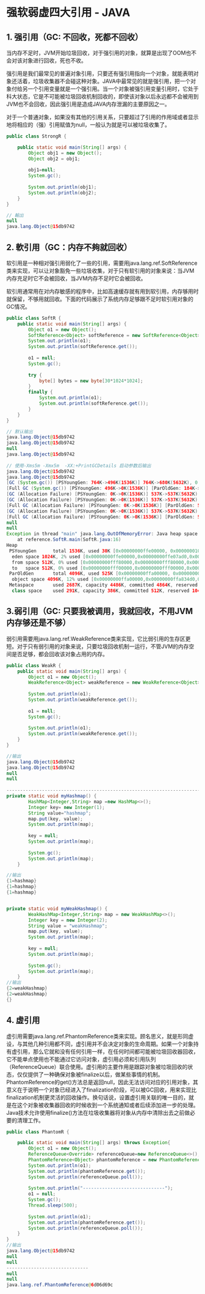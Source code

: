 # 强软弱虚四大引用 - JAVA



## 1. 强引用（GC: 不回收，死都不回收）

​	当内存不足时，JVM开始垃圾回收，对于强引用的对象，就算是出现了OOM也不会对该对象进行回收，死也不收。

​	强引用是我们最常见的普遍对象引用，只要还有强引用指向一个对象，就能表明对象还活着，垃圾收集器不会碰这种对象。JAVA中最常见的就是强引用，把一个对象付给另一个引用变量就是一个强引用。当一个对象被强引用变量引用时，它处于科大状态，它是不可能被垃圾回收机制回收的，即使该对象以后永远都不会被用到JVM也不会回收，因此强引用是造成JAVA内存泄漏的主要原因之一。

​	对于一个普通对象，如果没有其他的引用关系，只要超过了引用的作用域或者显示地将相应的（强）引用赋值为null，一般认为就是可以被垃圾收集了。

```java
public class StrongR {

	public static void main(String[] args) {
		Object obj1 = new Object();
		Object obj2 = obj1;
		
		obj1=null;
		System.gc();
		
		System.out.println(obj1);
		System.out.println(obj2);
	}
}

// 輸出
null
java.lang.Object@15db9742

```

## 2. 軟引用（GC：内存不夠就回收）

​	软引用是一种相对强引用弱化了一些的引用，需要用java.lang.ref.SoftReference类来实现，可以让对象豁免一些垃圾收集，对于只有软引用的对象来说：当JVM内存充足时它不会被回收，当JVM内存不足时它会被回收。

​	软引用通常用在对内存敏感的程序中，比如高速缓存就有用到软引用，内存够用时就保留，不够用就回收。下面的代码展示了系统内存足够跟不足时软引用对象的GC情况。

```java
public class SoftR {
	public static void main(String[] args) {
		Object o1 = new Object();
		SoftReference<Object> softReference = new SoftReference<Object>(o1);
		System.out.println(o1);
		System.out.println(softReference.get());
		
		o1 = null;
		System.gc();
		
		try {
			byte[] bytes = new byte[30*1024*1024];
		}
		finally {
			System.out.println(o1);
			System.out.println(softReference.get());
		}
	}
}

// 默认输出
java.lang.Object@15db9742
java.lang.Object@15db9742
null
java.lang.Object@15db9742
    
// 使用-Xms5m -Xmx5m  -XX:+PrintGCDetails 启动参数后输出
java.lang.Object@15db9742
java.lang.Object@15db9742
[GC (System.gc()) [PSYoungGen: 764K->496K(1536K)] 764K->680K(5632K), 0.0027296 secs] [Times: user=0.00 sys=0.00, real=0.00 secs] 
[Full GC (System.gc()) [PSYoungGen: 496K->0K(1536K)] [ParOldGen: 184K->537K(4096K)] 680K->537K(5632K), [Metaspace: 2656K->2656K(1056768K)], 0.0046556 secs] [Times: user=0.00 sys=0.00, real=0.01 secs] 
[GC (Allocation Failure) [PSYoungGen: 0K->0K(1536K)] 537K->537K(5632K), 0.0005369 secs] [Times: user=0.00 sys=0.00, real=0.00 secs] 
[GC (Allocation Failure) [PSYoungGen: 0K->0K(1536K)] 537K->537K(5632K), 0.0003787 secs] [Times: user=0.00 sys=0.00, real=0.00 secs] 
[Full GC (Allocation Failure) [PSYoungGen: 0K->0K(1536K)] [ParOldGen: 537K->537K(4096K)] 537K->537K(5632K), [Metaspace: 2656K->2656K(1056768K)], 0.0017620 secs] [Times: user=0.00 sys=0.00, real=0.00 secs] 
[GC (Allocation Failure) [PSYoungGen: 0K->0K(1536K)] 537K->537K(5632K), 0.0004040 secs] [Times: user=0.00 sys=0.00, real=0.00 secs] 
[Full GC (Allocation Failure) [PSYoungGen: 0K->0K(1536K)] [ParOldGen: 537K->525K(4096K)] 537K->525K(5632K), [Metaspace: 2656K->2656K(1056768K)], 0.0047294 secs] [Times: user=0.11 sys=0.00, real=0.00 secs] 
null
null
Exception in thread "main" java.lang.OutOfMemoryError: Java heap space
	at reference.SoftR.main(SoftR.java:16)
Heap
 PSYoungGen      total 1536K, used 30K [0x00000000ffe00000, 0x0000000100000000, 0x0000000100000000)
  eden space 1024K, 2% used [0x00000000ffe00000,0x00000000ffe07ad0,0x00000000fff00000)
  from space 512K, 0% used [0x00000000fff80000,0x00000000fff80000,0x0000000100000000)
  to   space 512K, 0% used [0x00000000fff00000,0x00000000fff00000,0x00000000fff80000)
 ParOldGen       total 4096K, used 525K [0x00000000ffa00000, 0x00000000ffe00000, 0x00000000ffe00000)
  object space 4096K, 12% used [0x00000000ffa00000,0x00000000ffa834d0,0x00000000ffe00000)
 Metaspace       used 2687K, capacity 4486K, committed 4864K, reserved 1056768K
  class space    used 291K, capacity 386K, committed 512K, reserved 1048576K
```



## 3.弱引用（GC: 只要我被调用，我就回收，不用JVM内存够还是不够）

​	弱引用需要用java.lang.ref.WeakReference类来实现，它比弱引用的生存区更短。对于只有弱引用的对象来说，只要垃圾回收机制一运行，不管JVM的内存空间是否足够，都会回收该对象占用的内存。

```java
public class WeakR {
	public static void main(String[] args) {
		Object o1 = new Object();
		WeakReference<Object> weakReference = new WeakReference<Object>(o1);
		
		System.out.println(o1);
		System.out.println(weakReference.get());
		
		o1 = null;
		System.gc();
		
		System.out.println(o1);
		System.out.println(weakReference.get());
	}
}

//输出
java.lang.Object@15db9742
java.lang.Object@15db9742
null
null
    
-------------------------------------------------------------------------------
private static void myHashmap() {
		HashMap<Integer,String> map =new HashMap<>();
		Integer key= new Integer(1);
		String value="hashmap";
		map.put(key, value);
		System.out.println(map);
		
		key = null;
		System.out.println(map);
		
		System.gc();
		System.out.println(map);
	}

//输出    
{1=hashmap}
{1=hashmap}
{1=hashmap}


private static void myWeakHashmap() {
		WeakHashMap<Integer,String> map = new WeakHashMap<>();
		Integer key = new Integer(2);
		String value = "weakHashmap";
		map.put(key, value);		
		System.out.println(map);
		
		key = null;
		System.out.println(map);
		
		System.gc();
		System.out.println(map);
	}
//输出
{2=weakHashmap}
{2=weakHashmap}
{}

```

## 4. 虚引用

​		虚引用需要java.lang.ref.PhantomReference类来实现。顾名思义，就是形同虚设，与其他几种引用都不同，虚引用并不会决定对象的生命周期。如果一个对象持有虚引用，那么它就和没有任何引用一样，在任何时间都可能被垃圾回收器回收，它不能单点使用也不能通过它访问对象，虚引用必须和引用队列（ReferenceQueue）联合使用。
​		虚引用的主要作用是跟踪对象被垃圾回收的状态，仅仅提供了一种确保对象被finalize以后，做某些事情的机制。PhantomReference的get()方法总是返回null，因此无法访问对应的引用对象，其意义在于说明一个对象已经进入了finalization阶段，可以被GC回收，用来实现比finalization机制更灵活的回收操作。
​		换句话说，设置虚引用关联的唯一目的，就是在这个对象被收集器回收的时候收到一个系统通知或者后续添加进一步的处理。Java技术允许使用finalize()方法在垃圾收集器将对象从内存中清除出去之前做必要的清理工作。

```java
public class PhantomR {

	public static void main(String[] args) throws Exception{
		Object o1 = new Object();
		ReferenceQueue<Override> referenceQueue=new ReferenceQueue<>();
		PhantomReference<Object> phantomReference = new PhantomReference(o1, referenceQueue);
		System.out.println(o1);
		System.out.println(phantomReference.get());
		System.out.println(referenceQueue.poll());
		
		System.out.println("------------------------------");
		o1 = null;
		System.gc();
		Thread.sleep(500);
		
		System.out.println(o1);
		System.out.println(phantomReference.get());
		System.out.println(referenceQueue.poll());
	}
}
//输出
java.lang.Object@15db9742
null
null
------------------------------
null
null
java.lang.ref.PhantomReference@6d06d69c

```

